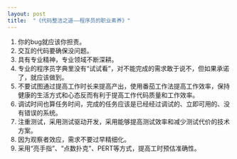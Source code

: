 ```yaml
---
layout: post
title:  "《代码整洁之道——程序员的职业素养》"
---
```



1. 你的bug就应该你担责。
2. 交互的代码要确保没问题。
3. 具有专业精神，专业领域不断深耕。
4. 专业的程序员字典里没有“试试看”，对不能完成的需求敢于说不，但如果承诺了，就应该做到。
5. 不要试图通过提高工作时长来提高产出，使用番茄工作法提高工作效率，保持健康的生活方式和心态反而有利于提高工作代码质量和工作效率。
6. 调试时间也算任务时间，完成的任务应该是已经经过调试的、立即可用的、没有错误的系统。
7. 注重测试，采用测试驱动开发，采用能够提高测试效率和减少测试代价的技术方案。
8. 因为观察者效应，需求不要过早精细化。
9. 采用“亮手指”、“点数扑克”、PERT等方式，提高工时预估准确性。
